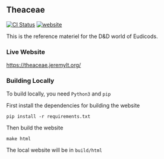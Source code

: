 ## Theaceae

[![CI Status](https://github.com/Eudicods/Theaceae/workflows/Deploy/badge.svg)](https://github.com/Eudicods/Theaceae/actions)
[![website](https://img.shields.io/badge/website-live-blue)](https:theaceae.jeremylt.org)

This is the reference materiel for the D&D world of Eudicods.

### Live Website
https://theaceae.jeremylt.org/

### Building Locally

To build locally, you need `Python3` and `pip`

First install the dependencies for building the website
```
pip install -r requirements.txt
```

Then build the website
```
make html
```

The local website will be in `build/html`
